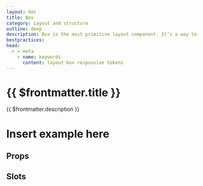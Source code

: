 ```yaml
---
layout: doc
title: Box
category: Layout and structure
outline: deep
description: Box is the most primitive layout component. It’s a way to access Polaris design tokens.
bestpractices: 
head:
  - - meta
    - name: keywords
      content: layout box responsive tokens
---
```


# {{ $frontmatter.title }}

<Lede>
{{ $frontmatter.description }}
</Lede>

# Insert example here

## Props

<PropsTable />

## Slots

<SlotsTable />
